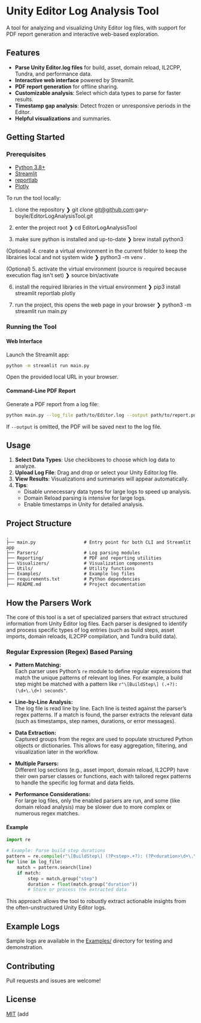 # Unity Editor Log Analysis Tool

A tool for analyzing and visualizing Unity Editor log files, with support for PDF report generation and interactive web-based exploration.

## Features

- **Parse Unity Editor.log files** for build, asset, domain reload, IL2CPP, Tundra, and performance data.
- **Interactive web interface** powered by Streamlit.
- **PDF report generation** for offline sharing.
- **Customizable analysis**: Select which data types to parse for faster results.
- **Timestamp gap analysis**: Detect frozen or unresponsive periods in the Editor.
- **Helpful visualizations** and summaries.

## Getting Started

### Prerequisites

- [Python 3.8+](https://www.python.org/)
- [Streamlit](https://streamlit.io/)
- [reportlab](https://www.reportlab.com/)
- [Plotly](https://plotly.com/)

To run the tool locally:
1. clone the repository
❯ git clone git@github.com:gary-boyle/EditorLogAnalysisTool.git

2. enter the project root
❯ cd EditorLogAnalysisTool

3. make sure python is installed and up-to-date
❯ brew install python3

(Optional)
4. create a virtual environment in the current folder to keep the librairies local and not system wide
❯ python3 -m venv .

(Optional)
5. activate the virtual environment (source is required because execution flag isn't set)
❯ source bin/activate

6. install the required libraries in the virtual environment
❯ pip3 install streamlit reportlab plotly

7. run the project, this opens the web page in your browser
❯ python3 -m streamlit run main.py

### Running the Tool

#### Web Interface

Launch the Streamlit app:

```sh
python -m streamlit run main.py
```

Open the provided local URL in your browser.

#### Command-Line PDF Report

Generate a PDF report from a log file:

```sh
python main.py --log_file path/to/Editor.log --output path/to/report.pdf
```

If `--output` is omitted, the PDF will be saved next to the log file.

## Usage

1. **Select Data Types**: Use checkboxes to choose which log data to analyze.
2. **Upload Log File**: Drag and drop or select your Unity Editor.log file.
3. **View Results**: Visualizations and summaries will appear automatically.
4. **Tips**:
   - Disable unnecessary data types for large logs to speed up analysis.
   - Domain Reload parsing is intensive for large logs.
   - Enable timestamps in Unity for detailed analysis.

## Project Structure

```
.
├── main.py                  # Entry point for both CLI and Streamlit app
├── Parsers/                 # Log parsing modules
├── Reporting/               # PDF and reporting utilities
├── Visualizers/             # Visualization components
├── Utils/                   # Utility functions
├── Examples/                # Example log files
├── requirements.txt         # Python dependencies
├── README.md                # Project documentation
```

## How the Parsers Work

The core of this tool is a set of specialized parsers that extract structured information from Unity Editor log files. Each parser is designed to identify and process specific types of log entries (such as build steps, asset imports, domain reloads, IL2CPP compilation, and Tundra build data).

### Regular Expression (Regex) Based Parsing

- **Pattern Matching:**  
  Each parser uses Python’s `re` module to define regular expressions that match the unique patterns of relevant log lines. For example, a build step might be matched with a pattern like `r"\[BuildStep\] (.+?): (\d+\.\d+) seconds"`.

- **Line-by-Line Analysis:**  
  The log file is read line by line. Each line is tested against the parser’s regex patterns. If a match is found, the parser extracts the relevant data (such as timestamps, step names, durations, or error messages).

- **Data Extraction:**  
  Captured groups from the regex are used to populate structured Python objects or dictionaries. This allows for easy aggregation, filtering, and visualization later in the workflow.

- **Multiple Parsers:**  
  Different log sections (e.g., asset import, domain reload, IL2CPP) have their own parser classes or functions, each with tailored regex patterns to handle the specific log format and data fields.

- **Performance Considerations:**  
  For large log files, only the enabled parsers are run, and some (like domain reload analysis) may be slower due to more complex or numerous regex matches.

#### Example

```python
import re

# Example: Parse build step durations
pattern = re.compile(r"\[BuildStep\] (?P<step>.+?): (?P<duration>\d+\.\d+) seconds")
for line in log_file:
    match = pattern.search(line)
    if match:
        step = match.group("step")
        duration = float(match.group("duration"))
        # Store or process the extracted data
```

This approach allows the tool to robustly extract actionable insights from the often-unstructured Unity Editor logs.

## Example Logs

Sample logs are available in the [Examples/](Examples/) directory for testing and demonstration.

## Contributing

Pull requests and issues are welcome!

## License

[MIT](LICENSE) (add
